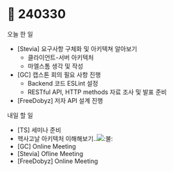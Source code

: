 # 🫣 240330

오늘 한 일

* \[Stevia] 요구사항 구체화 및 아키텍쳐 알아보기
  * 클라이언트-서버 아키텍처
  * 마엘스톰 생각 및 작성
* \[GC] 캡스톤 회의 필요 사항 진행
  * Backend 코드 ESLint 설정
  * RESTful API, HTTP methods 자료 조사 및 발표 준비
* \[FreeDobyz] 저자 API 설계 진행

내일 할 일

* \[TS] 세미나 준비
* 헥사고날 아키텍처 이해해보기..![:불:](https://a.slack-edge.com/production-standard-emoji-assets/14.0/apple-medium/1f525.png)
* \[GC] Online Meeting
* \[Stevia] Ofline Meeting
* \[FreeDobyz] Online Meeting
